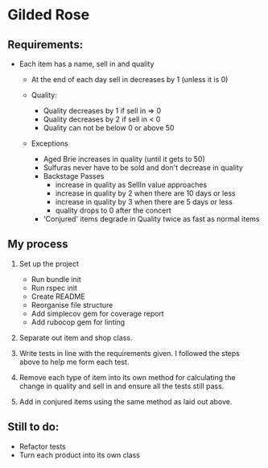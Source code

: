 # Gilded Rose

## Requirements:
  - Each item has a name, sell in and quality
    - At the end of each day sell in decreases by 1 (unless it is 0)
    - Quality:
      - Quality decreases by 1 if sell in => 0
      - Quality decreases by 2 if sell in < 0
      - Quality can not be below 0 or above 50

    - Exceptions
      - Aged Brie increases in quality (until it gets to 50)
      - Sulfuras never have to be sold and don't decrease in quality
      - Backstage Passes
        - increase in quality as SellIn value approaches
        - increase in quality by 2 when there are 10 days or less
        - increase in quality by 3 when there are 5 days or less
        - quality drops to 0 after the concert
      - 'Conjured' items degrade in Quality twice as fast as normal items


## My process

1. Set up the project
    - Run bundle init
    - Run rspec init
    - Create README
    - Reorganise file structure
    - Add simplecov gem for coverage report
    - Add rubocop gem for linting

3. Separate out item and shop class.

2. Write tests in line with the requirements given. I followed the steps above to help me form each test.

3. Remove each type of item into its own method for calculating the change in quality and sell in and ensure all the tests still pass.

4. Add in conjured items using the same method as laid out above.

## Still to do:

- Refactor tests
- Turn each product into its own class